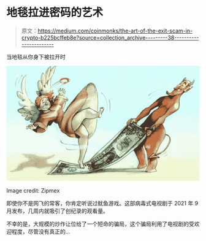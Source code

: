 # 地毯拉进密码的艺术

> 原文：<https://medium.com/coinmonks/the-art-of-the-exit-scam-in-crypto-b225bcffeb8e?source=collection_archive---------38----------------------->

当地毯从你身下被拉开时

![](img/fa357ad46c042b7d817a1a29f211558f.png)

Image credit: Zipmex

即使你不是网飞的常客，你肯定听说过鱿鱼游戏。这部病毒式电视剧于 2021 年 9 月发布，几周内就吸引了创纪录的观看量。

不幸的是，大规模的炒作让位给了一个短命的骗局，这个骗局利用了电视剧的受欢迎程度，尽管没有真正的…